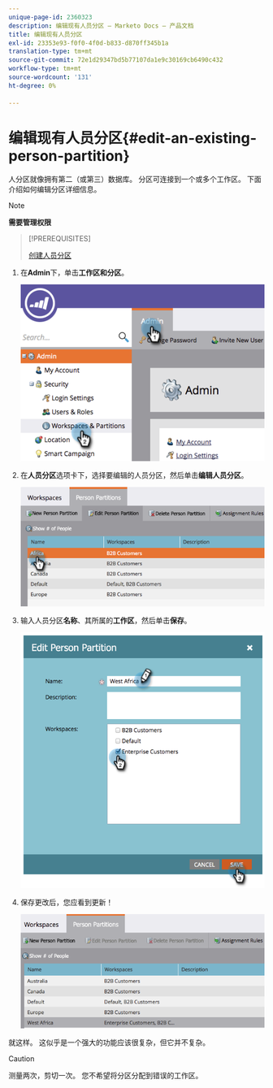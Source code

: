 ```yaml
---
unique-page-id: 2360323
description: 编辑现有人员分区 — Marketo Docs — 产品文档
title: 编辑现有人员分区
exl-id: 23353e93-f0f0-4f0d-b833-d870ff345b1a
translation-type: tm+mt
source-git-commit: 72e1d29347bd5b77107da1e9c30169cb6490c432
workflow-type: tm+mt
source-wordcount: '131'
ht-degree: 0%

---
```


# 编辑现有人员分区{#edit-an-existing-person-partition}

人分区就像拥有第二（或第三）数据库。 分区可连接到一个或多个工作区。 下面介绍如何编辑分区详细信息。

>[!NOTE]
>
>**需要管理权限**

>[!PREREQUISITES]
>
>[创建人员分区](/help/marketo/product-docs/administration/workspaces-and-person-partitions/create-a-person-partition.md)

1. 在&#x200B;**Admin**&#x200B;下，单击&#x200B;**工作区和分区**。

   ![](assets/image2014-9-17-10-3a51-3a23.png)

1. 在&#x200B;**人员分区**&#x200B;选项卡下，选择要编辑的人员分区，然后单击&#x200B;**编辑人员分区**。

   ![](assets/two-5.png)

1. 输入人员分区&#x200B;**名称**、其所属的&#x200B;**工作区**，然后单击&#x200B;**保存**。

   ![](assets/three-5.png)

1. 保存更改后，您应看到更新！

   ![](assets/four-4.png)

就这样。 这似乎是一个强大的功能应该很复杂，但它并不复杂。

>[!CAUTION]
>
>测量两次，剪切一次。 您不希望将分区分配到错误的工作区。

